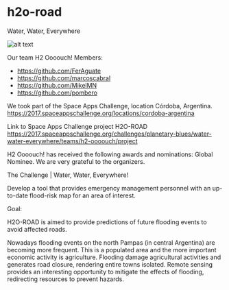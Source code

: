 # h2o-road
Water, Water, Everywhere

![alt text](https://api-2017.spaceappschallenge.org/images/9kJhqtWb5iJO0ysla1Fqzs8EWok=/92/fill-400x300/)

Our team H2 Oooouch!
Members:
- https://github.com/FerAguate
- https://github.com/marcoscabral
- https://github.com/MikelMN
- https://github.com/pombero

We took part of the Space Apps Challenge, location Córdoba, Argentina. https://2017.spaceappschallenge.org/locations/cordoba-argentina

Link to Space Apps Challenge project H2O-ROAD https://2017.spaceappschallenge.org/challenges/planetary-blues/water-water-everywhere/teams/h2-oooouch/project

H2 Oooouch! has received the following awards and nominations: Global Nominee. We are very grateful to the organizers.

The Challenge | Water, Water, Everywhere!

Develop a tool that provides emergency management personnel with an up-to-date flood-risk map for an area of interest.

Goal:

H2O-ROAD is aimed to provide predictions of future flooding events to avoid affected roads.

Nowadays flooding events on the north Pampas (in central Argentina) are becoming more frequent. This is a populated area and the more important economic activity is agriculture. Flooding damage agricultural activities and generates road closure, rendering entire towns isolated. Remote sensing provides an interesting opportunity to mitigate the effects of flooding, redirecting resources to prevent hazards. 
